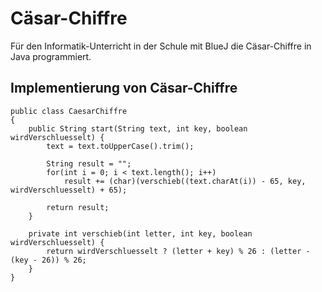 # Cäsar-Chiffre

Für den Informatik-Unterricht in der Schule mit BlueJ die Cäsar-Chiffre in Java programmiert.

## Implementierung von Cäsar-Chiffre
```
public class CaesarChiffre
{
    public String start(String text, int key, boolean wirdVerschluesselt) {
        text = text.toUpperCase().trim();
        
        String result = "";
        for(int i = 0; i < text.length(); i++)
            result += (char)(verschieb((text.charAt(i)) - 65, key, wirdVerschluesselt) + 65);
        
        return result;
    }
    
    private int verschieb(int letter, int key, boolean wirdVerschluesselt) {
        return wirdVerschluesselt ? (letter + key) % 26 : (letter - (key - 26)) % 26;
    }
}
```
